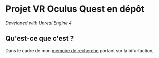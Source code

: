 # Projet VR Oculus Quest en dépôt

*Developed with Unreal Engine 4*

## Qu'est-ce que c'est ?

Dans le cadre de mon [mémoire de recherche](https://github.com/etxetxe/DNSEP_Report_EESI_2020) portant sur la bifurfaction,
